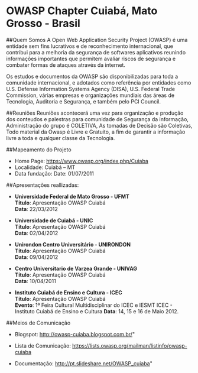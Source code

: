 OWASP Chapter Cuiabá, Mato Grosso - Brasil 
============
##Quem Somos 
A Open Web Application Security Project (OWASP) é uma entidade sem fins lucrativos e de reconhecimento internacional, que contribui para a melhoria da segurança de softwares aplicativos reunindo informações importantes que permitem avaliar riscos de segurança e combater formas de ataques através da internet.

Os estudos e documentos da OWASP são disponibilizadas para toda a comunidade internacional, e adotados como referência por entidades como U.S. Defense Information Systems Agency (DISA), U.S. Federal Trade Commission, várias empresas e organizações mundiais das áreas de Tecnologia, Auditoria e Segurança, e também pelo PCI Council.

##Reuniões
Reuniões acontecerá uma vez para organização  e produção dos conteudos e palestras para comunidade de Segurança da informação, Administração do grupo é COLETIVA, As tomadas de Decisão são Coletivas, Todo material da Owasp é Livre e Gratuito, a fim de garantir a informação livre a toda e qualquer classe da Tecnologia.

##Mapeamento do Projeto
* Home Page: https://www.owasp.org/index.php/Cuiaba
* Localidade: Cuiabá – MT
* Data fundação: Date: 01/07/2011

##Apresentações reallizadas:
  * __Universidade Federal de Mato Grosso - UFMT__<br>
  __Título__: Apresentação OWASP Cuiabá<br>
  __Data__: 22/03/2012<br>

  * __Universidade de Cuiabá - UNIC__<br>
  __Título__: Apresentação OWASP Cuiabá<br>
  __Data__: 02/04/2012<br>

  * __Unirondon Centro Universitário - UNIRONDON__<br>
  __Título__: Apresentação OWASP Cuiabá<br>
  __Data__: 09/04/2012<br>

  * __Centro Universitario de Varzea Grande - UNIVAG__<br>
  __Título__: Apresentação OWASP Cuiabá<br>
  __Data__: 10/04/2011<br>
  
  * __Instituto Cuiabá de Ensino e Cultura - ICEC__<br>
  __Título__: Apresentação OWASP Cuiabá<br>
  __Evento__: 1ª Feira Cultural Multidisciplinar do ICEC e IESMT ICEC - Instituto Cuiabá de Ensino e Cultura
  __Data__: 14, 15 e 16 de Maio 2012.<br>

##Meios de Comunicação
* Blogspot: http://owasp-cuiaba.blogspot.com.br/"

* Lista de Comunicação: https://lists.owasp.org/mailman/listinfo/owasp-cuiaba 

* Documentação: http://pt.slideshare.net/OWASP_cuiaba"

